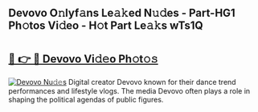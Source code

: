 ## Devovo O𝚗lyf𝚊ns Le𝚊𝚔ed N𝚞𝚍es - Part-HG1 Ph𝚘tos Vi𝚍eo - H𝚘t Part Le𝚊𝚔s wTs1Q

# <h2><a href="http://hf55wn.feru.top/?c=Devovo">🔗 👉 🔴 Devovo Vi𝚍𝚎o Ph𝚘t𝚘𝚜</a></h2>

[![Devovo Nu𝚍𝚎s](https://i.imgur.com/0TWrTi3.gif)](http://hf55wn.feru.top/?c=Devovo)
Digital creator Devovo known for their dance trend performances and lifestyle vlogs. The media Devovo often plays a role in shaping the political agendas of public figures. 

